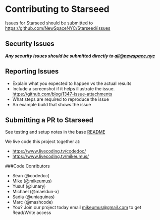 
# Contributing to Starseed
Issues for Starseed should be submitted to https://github.com/NewSpaceNYC/Starseed/issues

## Security Issues
***Any security issues should be submitted directly to [all@newspace.nyc](mailto:all@newspace.nyc)***

## Reporting Issues
- Explain what you expected to happen vs the actual results
- Include a screenshot if it helps illustrate the issue. https://github.com/blog/1347-issue-attachments
- What steps are required to reproduce the issue
- An example build that shows the issue

## Submitting a PR to Starseed

See testing and setup notes in the base [README](https://github.com/NewSpaceNYC/Starseed/)

We live code this project together at: 
- https://www.livecoding.tv/codedoc/
- https://www.livecoding.tv/mikeumus/

###Code Conributors
 - Sean (@codedoc)
 - Mike (@mikeumus)
 - Yusuf (@iunary)
 - Michael (@maeldun-x)
 - Sadia (@uniaquinas)
 - Marc (@mashcode)
 - You?  Join our project today email mikeumus@gmail.com to get Read/Write access 

